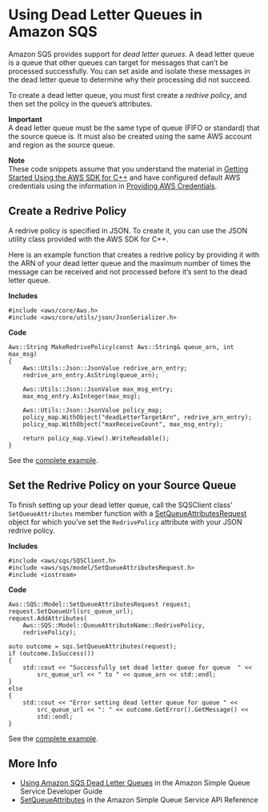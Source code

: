 # Using Dead Letter Queues in Amazon SQS<a name="examples-sqs-dead-letter-queues"></a>

Amazon SQS provides support for *dead letter queues*\. A dead letter queue is a queue that other queues can target for messages that can’t be processed successfully\. You can set aside and isolate these messages in the dead letter queue to determine why their processing did not succeed\.

To create a dead letter queue, you must first create a *redrive policy*, and then set the policy in the queue’s attributes\.

**Important**  
A dead letter queue must be the same type of queue \(FIFO or standard\) that the source queue is\. It must also be created using the same AWS account and region as the source queue\.

**Note**  
These code snippets assume that you understand the material in [Getting Started Using the AWS SDK for C\+\+](getting-started.md) and have configured default AWS credentials using the information in [Providing AWS Credentials](credentials.md)\.

## Create a Redrive Policy<a name="sqs-dead-letter-queue-create-redrive-policy"></a>

A redrive policy is specified in JSON\. To create it, you can use the JSON utility class provided with the AWS SDK for C\+\+\.

Here is an example function that creates a redrive policy by providing it with the ARN of your dead letter queue and the maximum number of times the message can be received and not processed before it’s sent to the dead letter queue\.

 **Includes** 

```
#include <aws/core/Aws.h>
#include <aws/core/utils/json/JsonSerializer.h>
```

 **Code** 

```
Aws::String MakeRedrivePolicy(const Aws::String& queue_arn, int max_msg)
{
    Aws::Utils::Json::JsonValue redrive_arn_entry;
    redrive_arn_entry.AsString(queue_arn);

    Aws::Utils::Json::JsonValue max_msg_entry;
    max_msg_entry.AsInteger(max_msg);

    Aws::Utils::Json::JsonValue policy_map;
    policy_map.WithObject("deadLetterTargetArn", redrive_arn_entry);
    policy_map.WithObject("maxReceiveCount", max_msg_entry);

    return policy_map.View().WriteReadable();
}
```

See the [complete example](https://github.com/awsdocs/aws-doc-sdk-examples/tree/master/cpp/example_code/sqs/dead_letter_queue.cpp)\.

## Set the Redrive Policy on your Source Queue<a name="sqs-dead-letter-queue-set-redrive-policy"></a>

To finish setting up your dead letter queue, call the SQSClient class’ `SetQueueAttributes` member function with a [SetQueueAttributesRequest](https://sdk.amazonaws.com/cpp/api/LATEST/class_aws_1_1_s_q_s_1_1_model_1_1_set_queue_attributes_request.html) object for which you’ve set the `RedrivePolicy` attribute with your JSON redrive policy\.

 **Includes** 

```
#include <aws/sqs/SQSClient.h>
#include <aws/sqs/model/SetQueueAttributesRequest.h>
#include <iostream>
```

 **Code** 

```
Aws::SQS::Model::SetQueueAttributesRequest request;
request.SetQueueUrl(src_queue_url);
request.AddAttributes(
    Aws::SQS::Model::QueueAttributeName::RedrivePolicy,
    redrivePolicy);

auto outcome = sqs.SetQueueAttributes(request);
if (outcome.IsSuccess())
{
    std::cout << "Successfully set dead letter queue for queue  " <<
        src_queue_url << " to " << queue_arn << std::endl;
}
else
{
    std::cout << "Error setting dead letter queue for queue " <<
        src_queue_url << ": " << outcome.GetError().GetMessage() <<
        std::endl;
}
```

See the [complete example](https://github.com/awsdocs/aws-doc-sdk-examples/tree/master/cpp/example_code/sqs/dead_letter_queue.cpp)\.

## More Info<a name="more-info"></a>
+  [Using Amazon SQS Dead Letter Queues](https://docs.aws.amazon.com/AWSSimpleQueueService/latest/SQSDeveloperGuide/sqs-dead-letter-queues.html) in the Amazon Simple Queue Service Developer Guide
+  [SetQueueAttributes](https://docs.aws.amazon.com/AWSSimpleQueueService/latest/APIReference/API_SetQueueAttributes.html) in the Amazon Simple Queue Service API Reference